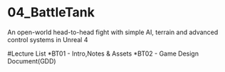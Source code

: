 # 04_BattleTank
An open-world head-to-head fight with simple AI, terrain and advanced control systems in Unreal 4
 
#Lecture List
*BT01 - Intro,Notes & Assets
*BT02 - Game Design Document(GDD)
